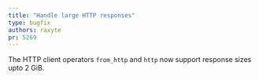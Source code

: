 ```yaml
---
title: "Handle large HTTP responses"
type: bugfix
authors: raxyte
pr: 5269
---
```


The HTTP client operators `from_http` and `http` now support response sizes upto
2 GiB.
